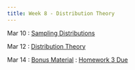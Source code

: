```yaml
---
title: Week 8 - Distribution Theory
---
```


Mar 10
: [Sampling Distributions](https://rmshksu.github.io/stat240_spring2025/classes/d17-240-spr25.html)

Mar 12
: [Distribution Theory](https://rmshksu.github.io/stat240_spring2025/classes/d18-240-spr25.html)

Mar 14
: [Bonus Material]()
: [Homework 3 Due](#)
